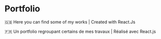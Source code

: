 # Portfolio

:uk: Here you can find some of my works | Created with React.Js

:fr: 
Un portfolio regroupant certains de mes travaux | Réalisé avec React.js